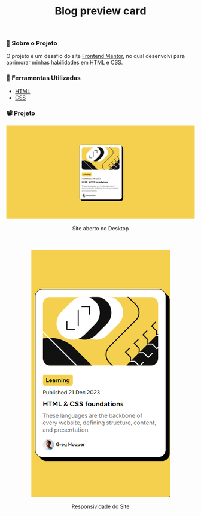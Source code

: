 <h1 align="center">Blog preview card</h1>
<br>

### 🚨 Sobre o Projeto

O projeto é um desafio do site [Frontend Mentor](https://www.frontendmentor.io/challenges/blog-preview-card-ckPaj01IcS), no qual desenvolvi para aprimorar minhas habilidades em HTML e CSS.

### 🔨 Ferramentas Utilizadas

* [HTML](https://developer.mozilla.org/pt-BR/docs/Web/HTML)
* [CSS](https://developer.mozilla.org/pt-BR/docs/Web/CSS)

### 📽️ Projeto 


<div align="center">
    <img  src='src/images/desktop_concluido.png'></img>
    <p>Site aberto no Desktop</p>
<div>
<br>
<br>
<div align="center">
    <img src='src/images/mobile_concluido.png'></img>
    <p>Responsividade do Site</p>
<div>